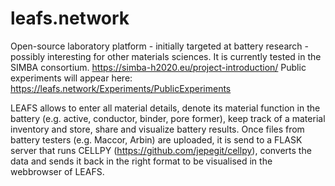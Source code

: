 # leafs.network
Open-source laboratory platform - initially targeted at battery research - possibly interesting for other materials sciences. 
It is currently tested in the SIMBA consortium. https://simba-h2020.eu/project-introduction/
Public experiments will appear here: https://leafs.network/Experiments/PublicExperiments

LEAFS allows to enter all material details, denote its material function in the battery (e.g. active, conductor, binder, pore former), keep track of a material inventory and store, share and visualize battery results.
Once files from battery testers (e.g. Maccor, Arbin) are uploaded, it is send to a FLASK server that runs CELLPY (https://github.com/jepegit/cellpy), converts the data and sends it back in the right format to be visualised in the webbrowser of LEAFS.

